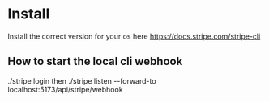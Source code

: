 
# Install

Install the correct version for your os here https://docs.stripe.com/stripe-cli

## How to start the local cli webhook

./stripe login
then
./stripe listen --forward-to localhost:5173/api/stripe/webhook